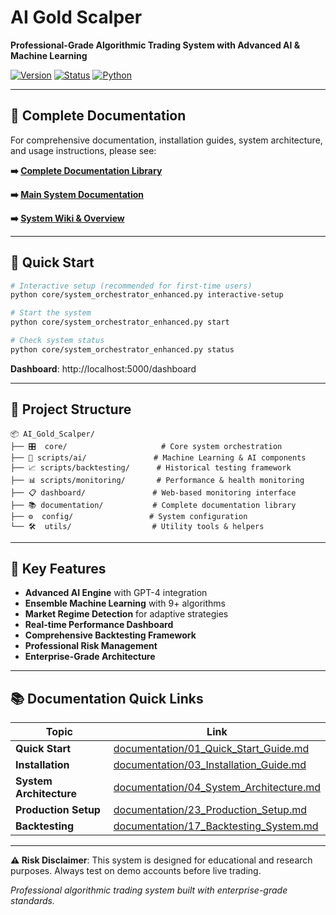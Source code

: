 # AI Gold Scalper

**Professional-Grade Algorithmic Trading System with Advanced AI & Machine Learning**

[![Version](https://img.shields.io/badge/version-6.1.1-blue.svg)](https://semver.org)
[![Status](https://img.shields.io/badge/status-production--ready-green.svg)]()
[![Python](https://img.shields.io/badge/python-3.8%2B-blue.svg)](https://python.org)

---

## 📖 Complete Documentation

For comprehensive documentation, installation guides, system architecture, and usage instructions, please see:

**➡️ [Complete Documentation Library](documentation/README.md)**

**➡️ [Main System Documentation](documentation/00_Main_README.md)**

**➡️ [System Wiki & Overview](documentation/06_System_Wiki.md)**

---

## 🚀 Quick Start

```bash
# Interactive setup (recommended for first-time users)
python core/system_orchestrator_enhanced.py interactive-setup

# Start the system
python core/system_orchestrator_enhanced.py start

# Check system status
python core/system_orchestrator_enhanced.py status
```

**Dashboard**: http://localhost:5000/dashboard

---

## 📁 Project Structure

```
📦 AI_Gold_Scalper/
├── 🎛️  core/                     # Core system orchestration
├── 🧠 scripts/ai/               # Machine Learning & AI components  
├── 📈 scripts/backtesting/      # Historical testing framework
├── 📊 scripts/monitoring/       # Performance & health monitoring
├── 📋 dashboard/               # Web-based monitoring interface
├── 📚 documentation/           # Complete documentation library
├── ⚙️  config/                 # System configuration
└── 🛠️  utils/                  # Utility tools & helpers
```

---

## 🎯 Key Features

- **Advanced AI Engine** with GPT-4 integration
- **Ensemble Machine Learning** with 9+ algorithms
- **Market Regime Detection** for adaptive strategies
- **Real-time Performance Dashboard** 
- **Comprehensive Backtesting Framework**
- **Professional Risk Management**
- **Enterprise-Grade Architecture**

---

## 📚 Documentation Quick Links

| Topic | Link |
|-------|------|
| **Quick Start** | [documentation/01_Quick_Start_Guide.md](documentation/01_Quick_Start_Guide.md) |
| **Installation** | [documentation/03_Installation_Guide.md](documentation/03_Installation_Guide.md) |
| **System Architecture** | [documentation/04_System_Architecture.md](documentation/04_System_Architecture.md) |
| **Production Setup** | [documentation/23_Production_Setup.md](documentation/23_Production_Setup.md) |
| **Backtesting** | [documentation/17_Backtesting_System.md](documentation/17_Backtesting_System.md) |

---

**⚠️ Risk Disclaimer**: This system is designed for educational and research purposes. Always test on demo accounts before live trading.

*Professional algorithmic trading system built with enterprise-grade standards.*
